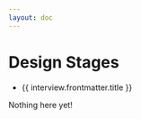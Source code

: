 ```yaml
---
layout: doc
---
```


<script setup>
  import {data as interviews} from './Design/design.data';
  import { withBase } from 'vitepress';
</script>

# Design Stages

<ul v-if="interviews.length > 0">
  <li v-for="interview of interviews">
    <a :href="withBase(interview.url)">{{ interview.frontmatter.title }}</a>
  </li>
</ul>
<p v-else>
  Nothing here yet!
</p>